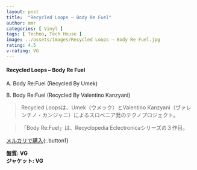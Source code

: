 ```yaml
---
layout: post
title:  "Recycled Loops – Body Re Fuel"
author: mmr
categories: [ Vinyl ]
tags: [ Techno, Tech House ]
image: ../assets/images/Recycled Loops – Body Re Fuel.jpg
rating: 4.5
v-rating: VG
---
```


#### Recycled Loops – Body Re Fuel

A. Body Re:Fuel (Recycled By Umek)

B. Body Re:Fuel (Recycled By Valentino Kanzyani)

> Recycled Loopsは、Umek（ウメック）とValentino Kanzyani（ヴァレンチノ・カンジャニ）によるスロベニア発のテクノプロジェクト。

> 「Body Re:Fuel」は、Recyclopedia Eclectronicaシリーズの３作目。



[メルカリで購入](https://jp.mercari.com/item/m73344669027){:.button1}

<div class="mt-4 mb-4 d-flex align-items-center">
<strong class="mr-1">盤質: VG</strong>
</div>
<div class="mt-4 mb-4 d-flex align-items-center">
<strong class="mr-1">ジャケット: VG</strong>
</div>
